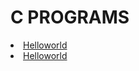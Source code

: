 <h1> C PROGRAMS</h1>
<li> <a href= 1."array .c">Helloworld </li>
<li> <a href= 1."Hello.c">Helloworld </li>
